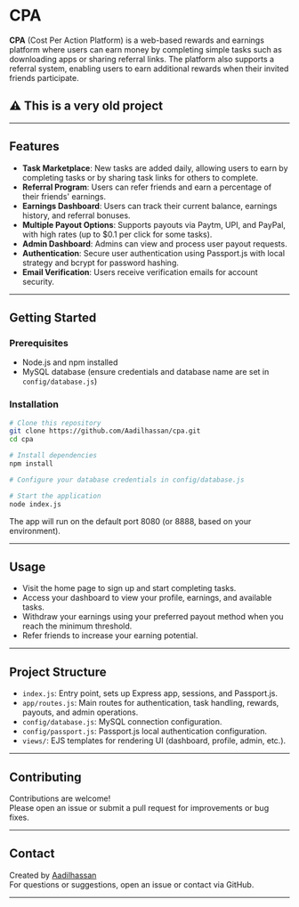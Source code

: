 # CPA

**CPA** (Cost Per Action Platform) is a web-based rewards and earnings platform where users can earn money by completing simple tasks such as downloading apps or sharing referral links. The platform also supports a referral system, enabling users to earn additional rewards when their invited friends participate.


## ⚠️ This is a very old project 

---

## Features

- **Task Marketplace**: New tasks are added daily, allowing users to earn by completing tasks or by sharing task links for others to complete.
- **Referral Program**: Users can refer friends and earn a percentage of their friends' earnings.
- **Earnings Dashboard**: Users can track their current balance, earnings history, and referral bonuses.
- **Multiple Payout Options**: Supports payouts via Paytm, UPI, and PayPal, with high rates (up to $0.1 per click for some tasks).
- **Admin Dashboard**: Admins can view and process user payout requests.
- **Authentication**: Secure user authentication using Passport.js with local strategy and bcrypt for password hashing.
- **Email Verification**: Users receive verification emails for account security.

---

## Getting Started

### Prerequisites

- Node.js and npm installed
- MySQL database (ensure credentials and database name are set in `config/database.js`)

### Installation

```bash
# Clone this repository
git clone https://github.com/Aadilhassan/cpa.git
cd cpa

# Install dependencies
npm install

# Configure your database credentials in config/database.js

# Start the application
node index.js
```

The app will run on the default port 8080 (or 8888, based on your environment).

---

## Usage

- Visit the home page to sign up and start completing tasks.
- Access your dashboard to view your profile, earnings, and available tasks.
- Withdraw your earnings using your preferred payout method when you reach the minimum threshold.
- Refer friends to increase your earning potential.

---

## Project Structure

- `index.js`: Entry point, sets up Express app, sessions, and Passport.js.
- `app/routes.js`: Main routes for authentication, task handling, rewards, payouts, and admin operations.
- `config/database.js`: MySQL connection configuration.
- `config/passport.js`: Passport.js local authentication configuration.
- `views/`: EJS templates for rendering UI (dashboard, profile, admin, etc.).

---

## Contributing

Contributions are welcome!  
Please open an issue or submit a pull request for improvements or bug fixes.


---

## Contact

Created by [Aadilhassan](https://github.com/Aadilhassan)  
For questions or suggestions, open an issue or contact via GitHub.

---
